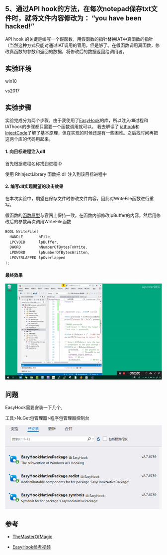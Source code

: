 ##  5、通过API hook的方法，在每次notepad保存txt文件时，就将文件内容修改为： “you have been hacked!”

API hook 的关键是编写一个假函数，用假函数的指针替换IAT中真函数的指针（当然这种方式只能对通过IAT调用的管用，但是够了。在假函数调用真函数，修改真函数的参数和返回的数据，将修改后的数据返回给调用者。

## 实验环境

win10 

vs2017 

## 实验步骤

实验完成分为两个步骤，由于我使用了[EasyHook](https://github.com/EasyHook/EasyHook)的库，所以注入dll过程和IAThook的步骤都只需要一个函数调用就可以。 我去解读了 [iathook](https://github.com/tinysec/iathook)和[InjectCode](https://github.com/EvilKnight1986/InjectCode)了解了基本原理，但在实现的时候还是有一些困难。之后找时间再把这两个库的代码用起来。

#### 1. 向目标进程注入dll

首先根据进程名称找到进程ID

使用 RhInjectLibrary 函数把 dll 注入到该目标进程中

#### 2. 编写dll实现期望的攻击效果

在本次实验中，期望在保存文件时修改文件内容，因此对WriteFile函数进行重写。

假函数的[函数原型](https://docs.microsoft.com/zh-cn/windows/desktop/api/fileapi/nf-fileapi-writefile)与官网上保持一致，在函数内部修改lpBuffer的内容，然后用修改后的参数再次调用WriteFile函数

```cpp
BOOL WriteFile(
  HANDLE       hFile,
  LPCVOID      lpBuffer,
  DWORD        nNumberOfBytesToWrite,
  LPDWORD      lpNumberOfBytesWritten,
  LPOVERLAPPED lpOverlapped
);
```

#### 最终效果

![](img/lab5-result.gif)

## 问题

EasyHook需要安装一下几个,

工具>NuGet包管理器>程序包管理器控制台

![](img/20190408-easyhook安装包版本.png)

## 参考

- [TheMasterOfMagic](https://github.com/TheMasterOfMagic/SecurityOfSoftwareAndSystem/tree/master/5)

- [EasyHook参考视频](<https://www.youtube.com/watch?v=ro07dEPyGmY>)

